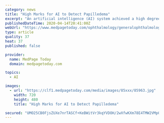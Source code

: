 ```yaml
---
category: news
title: "High Marks for AI to Detect Papilledema"
excerpt: "An artificial intelligence (AI) system achieved a high degree of accuracy for identifying ocular fundus photographs showing optic disks with papilledema, according to a study of almost 7,000 patients. A performance assessment showed an area under the curve (AUC) of 0.99 -- indicating near-perfect accuracy -- for distinguishing papilledema from ..."
publishedDateTime: 2020-04-14T20:41:00Z
webUrl: "https://www.medpagetoday.com/ophthalmology/generalophthalmology/85963"
type: article
quality: 37
heat: 37
published: false

provider:
  name: MedPage Today
  domain: medpagetoday.com

topics:
  - AI

images:
  - url: "https://clf1.medpagetoday.com/media/images/85xxx/85963.jpg"
    width: 720
    height: 480
    title: "High Marks for AI to Detect Papilledema"

secured: "UMO25CB0FjsZUXe7nrTASCf+KeBWitVr3kqYVDOH/2wXfwKXm78E4TMW2VMpQ2e1QWuDdsxI0+b/uHmyE9jwmQMsdhKKWqq45EI6rVvj8Z3SO6vjXww5TPCBZRjbOdow5NDSj8dOO2hXjazA/ellfoGd0aykHY8NEcNnEjFLJDO9Gkv5rlU86s1CeMNukTHoM+BXvh7LM6Gub6AId/qjTy5aQS8NgNe3fHkPytTSiZNj7Wl/xf8CX9LEtXJX+R+qXmvb9y+t98F28mMpFkAmeS61NZvs10kyA1bDfPv2ENHzpYqJn95DiVPi0lOJXNWv;e9cOE5tAlG6g/pNqVGB+yQ=="
---
```


